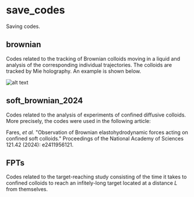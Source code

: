 # save_codes

Saving codes. 

## brownian

Codes related to the tracking of Brownian colloids moving in a liquid and analysis of the corresponding individual trajectories.
The colloids are tracked by Mie holography. An example is shown below. 

![alt text](https://github.com/nicofares/save_codes/blob/[branch]/fig_holograms_PS_3um_20240906_vid_6_first_im_zPi_m30um.pdf?raw=true)

## soft_brownian_2024

Codes related to the analysis of experiments of confined diffusive colloids. More precisely, the codes were used in the following article: 

Fares, *et al.* "Observation of Brownian elastohydrodynamic forces acting on confined soft colloids." Proceedings of the National Academy of Sciences 121.42 (2024): e2411956121.

## FPTs

Codes related to the target-reaching study consisting of the time it takes to confined colloids to reach an infitely-long target located at a distance $L$ from themselves. 
